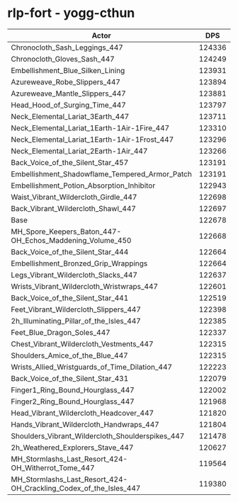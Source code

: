 # rlp-fort - yogg-cthun
| Actor | DPS | Increase |
|---|:---:|:---:|
|Chronocloth_Sash_Leggings_447|124336|1.35%|
|Chronocloth_Gloves_Sash_447|124249|1.28%|
|Embellishment_Blue_Silken_Lining|123931|1.02%|
|Azureweave_Robe_Slippers_447|123894|0.99%|
|Azureweave_Mantle_Slippers_447|123881|0.98%|
|Head_Hood_of_Surging_Time_447|123797|0.91%|
|Neck_Elemental_Lariat_3Earth_447|123711|0.84%|
|Neck_Elemental_Lariat_1Earth-1Air-1Fire_447|123310|0.52%|
|Neck_Elemental_Lariat_1Earth-1Air-1Frost_447|123296|0.50%|
|Neck_Elemental_Lariat_2Earth-1Air_447|123266|0.48%|
|Back_Voice_of_the_Silent_Star_457|123191|0.42%|
|Embellishment_Shadowflame_Tempered_Armor_Patch|123191|0.42%|
|Embellishment_Potion_Absorption_Inhibitor|122943|0.22%|
|Waist_Vibrant_Wildercloth_Girdle_447|122698|0.02%|
|Back_Vibrant_Wildercloth_Shawl_447|122697|0.02%|
|Base|122678|0.00%|
|MH_Spore_Keepers_Baton_447-OH_Echos_Maddening_Volume_450|122668|-0.01%|
|Back_Voice_of_the_Silent_Star_444|122664|-0.01%|
|Embellishment_Bronzed_Grip_Wrappings|122664|-0.01%|
|Legs_Vibrant_Wildercloth_Slacks_447|122637|-0.03%|
|Wrists_Vibrant_Wildercloth_Wristwraps_447|122601|-0.06%|
|Back_Voice_of_the_Silent_Star_441|122519|-0.13%|
|Feet_Vibrant_Wildercloth_Slippers_447|122398|-0.23%|
|2h_Illuminating_Pillar_of_the_Isles_447|122385|-0.24%|
|Feet_Blue_Dragon_Soles_447|122337|-0.28%|
|Chest_Vibrant_Wildercloth_Vestments_447|122315|-0.30%|
|Shoulders_Amice_of_the_Blue_447|122315|-0.30%|
|Wrists_Allied_Wristguards_of_Time_Dilation_447|122223|-0.37%|
|Back_Voice_of_the_Silent_Star_431|122079|-0.49%|
|Finger1_Ring_Bound_Hourglass_447|122002|-0.55%|
|Finger2_Ring_Bound_Hourglass_447|121968|-0.58%|
|Head_Vibrant_Wildercloth_Headcover_447|121820|-0.70%|
|Hands_Vibrant_Wildercloth_Handwraps_447|121804|-0.71%|
|Shoulders_Vibrant_Wildercloth_Shoulderspikes_447|121478|-0.98%|
|2h_Weathered_Explorers_Stave_447|120627|-1.67%|
|MH_Stormlashs_Last_Resort_424-OH_Witherrot_Tome_447|119564|-2.54%|
|MH_Stormlashs_Last_Resort_424-OH_Crackling_Codex_of_the_Isles_447|119380|-2.69%|
